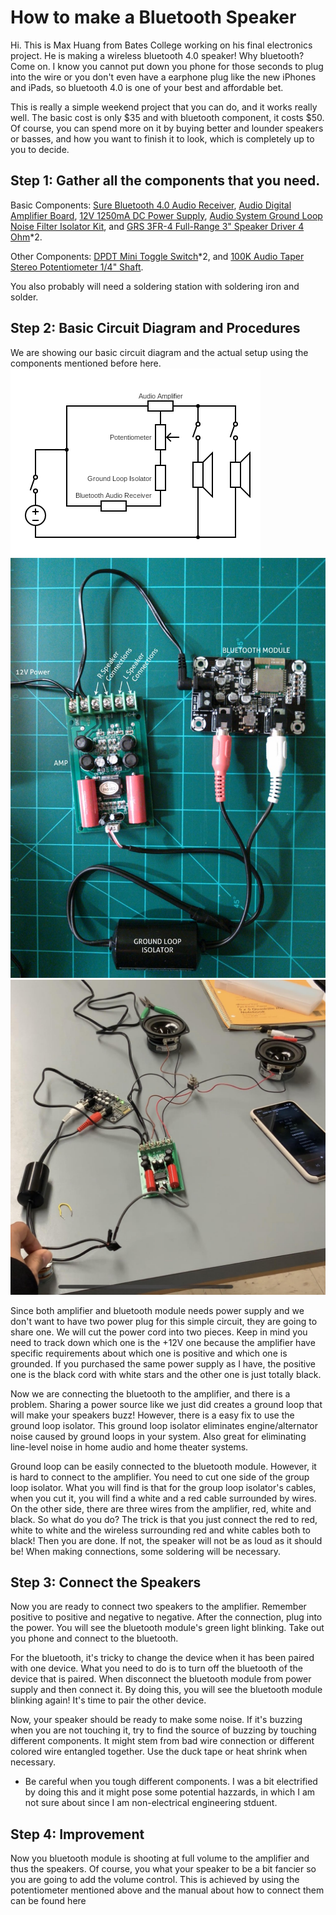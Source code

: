 # How to make a Bluetooth Speaker
Hi. This is Max Huang from Bates College working on his final electronics project. He is making a wireless bluetooth 4.0 speaker! Why bluetooth? Come on. I know you cannot put down you phone for those seconds to plug into the wire or you don't even have a earphone plug like the new iPhones and iPads, so bluetooth 4.0 is one of your best and affordable bet. 

This is really a simple weekend project that you can do, and it works really well. The basic cost is only $35 and with bluetooth component, it costs $50. Of course, you can spend more on it by buying better and lounder speakers or basses, and how you want to finish it to look, which is completely up to you to decide. 

## Step 1: Gather all the components that you need. 
Basic Components: [Sure Bluetooth 4.0 Audio Receiver](https://www.parts-express.com/sure-electronics-aa-ab41136-bluetooth-40-audio-receiver-board-aptx--edr-12-vdc--320-351), [Audio Digital Amplifier Board](https://www.parts-express.com/t-amp-tripath-ta2024-2-x-15w-audio-digital-amplifier-board--320-600), [12V 1250mA DC Power Supply](https://www.parts-express.com/12v-1250ma-dc-power-supply-ac-adapter-21-x-55mm-center-(-)-positive-plug--129-032), [Audio System Ground Loop Noise Filter Isolator Kit](https://www.parts-express.com/audio-system-ground-loop-noise-filter-isolator-kit--265-007), and [GRS 3FR-4 Full-Range 3" Speaker Driver 4 Ohm](https://www.parts-express.com/grs-3fr-4-full-range-3-speaker-driver-4-ohm--292-436)*2.

Other Components: [DPDT Mini Toggle Switch](https://www.parts-express.com/dpdt-mini-toggle-switch--060-338)*2, and [100K Audio Taper Stereo Potentiometer 1/4" Shaft](https://www.parts-express.com/100k-audio-taper-stereo-potentiometer-1-4-shaft--023-652).

You also probably will need a soldering station with soldering iron and solder. 

## Step 2: Basic Circuit Diagram and Procedures
We are showing our basic circuit diagram and the actual setup using the components mentioned before here. 
![CircuitDiagram](circuit.png)
![Reference](Reference.jpeg)
![CircuitDiagramR](Circuit.jpg)


Since both amplifier and bluetooth module needs power supply and we don't want to have two power plug for this simple circuit, they are going to share one. We will cut the power cord into two pieces. Keep in mind you need to track down which one is the +12V one because the amplifier have specific requirements about which one is positive and which one is grounded. If you purchased the same power supply as I have, the positive one is the black cord with white stars and the other one is just totally black. 

Now we are connecting the bluetooth to the amplifier, and there is a problem. Sharing a power source like we just did creates a ground loop that will make your speakers buzz! However, there is a easy fix to use the ground loop isolator. This ground loop isolator eliminates engine/alternator noise caused by ground loops in your system. Also great for eliminating line-level noise in home audio and home theater systems. 

Ground loop can be easily connected to the bluetooth module. However, it is hard to connect to the amplifier. You need to cut one side of the group loop isolator. What you will find is that for the group loop isolator's cables, when you cut it, you will find a white and a red cable surrounded by wires. On the other side, there are three wires from the amplifier, red, white and black. So what do you do? The trick is that you just connect the red to red, white to white and the wireless surrounding red and white cables both to black! Then you are done. If not, the speaker will not be as loud as it should be! When making connections, some soldering will be necessary.


## Step 3: Connect the Speakers
Now you are ready to connect two speakers to the amplifier. Remember positive to positive and negative to negative. After the connection, plug into the power. You will see the bluetooth module's green light blinking. Take out you phone and connect to the bluetooth. 

For the bluetooth, it's tricky to change the device when it has been paired with one device. What you need to do is to turn off the bluetooth of the device that is paired. When disconnect the bluetooth module from power supply and then connect it. By doing this, you will see the bluetooth module blinking again! It's time to pair the other device. 

Now, your speaker should be ready to make some noise. If it's buzzing when you are not touching it, try to find the source of buzzing by touching different components. It might stem from bad wire connection or different colored wire entangled together. Use the duck tape or heat shrink when necessary. 

* Be careful when you tough different components. I was a bit electrified by doing this and it might pose some potential hazzards, in which I am not sure about since I am non-electrical engineering stduent. 

## Step 4: Improvement

Now you bluetooth module is shooting at full volume to the amplifier and thus the speakers. Of course, you what your speaker to be a bit fancier so you are going to add the volume control. This is achieved by using the potentiometer mentioned above and the manual about how to connect them can be found here











